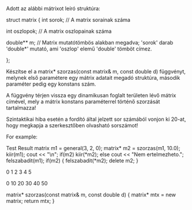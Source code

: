 Adott az alábbi mátrixot leíró struktúra:


struct matrix {
  int sorok; // A matrix sorainak száma

  int oszlopok; // A matrix oszlopainak száma

  double** m; // Matrix mutatótömbös alakban megadva; 'sorok' darab 'double*' mutató, ami 'oszlop' elemű 'double' tömböt címez.

};


Készítse el a matrix* szorzas(const matrix& m, const double d) függvényt, melynek első paramétere egy mátrix adatait megadó struktúra, második paraméter pedig egy konstans szám. 


A függvény térjen vissza egy dinamikusan foglalt területen lévő mátrix címével, mely a mátrix konstans paraméterrel történő szorzását tartalmazza!

Szintaktikai hiba esetén a fordító által jelzett sor számából vonjon ki 20-at, hogy megkapja a szerkesztőben olvasható sorszámot!


For example:

Test	Result
matrix m1 = general(3, 2, 0);
matrix* m2 = szorzas(m1, 10.0);
kiir(m1); cout << "\n";
if(m2) kiir(*m2);
else cout << "Nem ertelmezheto.";
felszabadit(m1); 
if(m2) {
  felszabadit(*m2); delete m2;
}

    
0 1
2 3
4 5

0 10
20 30
40 50


matrix* szorzas(const matrix& m, const double d) {
  matrix* mtx = new matrix;
  return mtx;
}